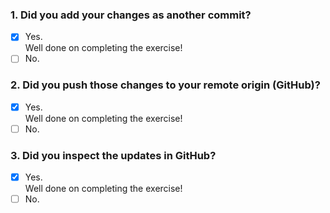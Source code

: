 ### 1. Did you add your changes as another commit?

- [x] Yes. <br>
      Well done on completing the exercise!
- [ ] No.

### 2. Did you push those changes to your remote origin (GitHub)?

- [x] Yes. <br>
      Well done on completing the exercise!
- [ ] No.

### 3. Did you inspect the updates in GitHub?

- [x] Yes. <br>
      Well done on completing the exercise!
- [ ] No.
